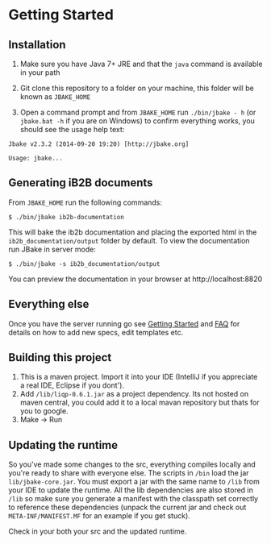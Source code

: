 # Getting Started

## Installation

1. Make sure you have Java 7+ JRE and that the `java` command is available in your path

2. Git clone this repository to a folder on your machine, this folder will be known as `JBAKE_HOME`

3. Open a command prompt and from `JBAKE_HOME` run `./bin/jbake - h` (or `jbake.bat -h` if you are on Windows) to confirm everything works, you should see the usage help text:

```
Jbake v2.3.2 (2014-09-20 19:20) [http://jbake.org]

Usage: jbake...
```

## Generating iB2B documents

From `JBAKE_HOME` run the following commands:

```
$ ./bin/jbake ib2b-documentation
```

This will bake the ib2b documentation and placing the exported html in the `ib2b_documentation/output` folder by default. To view the documentation run JBake in server mode:

```
$ ./bin/jbake -s ib2b_documentation/output
```

You can preview the documentation in your browser at http://localhost:8820

## Everything else

Once you have the server running go see [Getting Started](http://localhost:8820/getting-started) and [FAQ](http://localhost:8820/faq) for details on how to add new specs, edit templates etc.

## Building this project

1. This is a maven project. Import it into your IDE (IntelliJ if you appreciate a real IDE, Eclipse if you dont').
2. Add `/lib/liqp-0.6.1.jar` as a project dependency. Its not hosted on maven central, you could add it to a local mavan repository but thats for you to google.
3. Make -> Run

## Updating the runtime

So you've made some changes to the src, everything compiles locally and you're ready to share with everyone else. The scripts in `/bin` load the jar `lib/jbake-core.jar`. You must export a jar with the same name to `/lib` from your IDE to update the runtime. All the lib dependencies are also stored in `/lib` so make sure you generate a manifest with the classpath set correctly to reference these dependencies (unpack the current jar and check out `META-INF/MANIFEST.MF` for an example if you get stuck).

Check in your both your src and the updated runtime.
